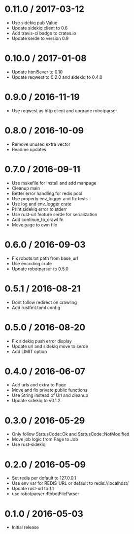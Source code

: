 
0.11.0 / 2017-03-12
===================

  * Use sidekiq pub Value
  * Update sidekiq client to 0.6
  * Add travis-ci badge to crates.io
  * Update serde to version 0.9

0.10.0 / 2017-01-08
===================

  * Update html5ever to 0.10
  * Update reqwest to 0.2.0 and sidekiq to 0.4.0

0.9.0 / 2016-11-19
==================

  * Use reqwest as http client and upgrade robotparser

0.8.0 / 2016-10-09
==================

  * Remove unused extra vector
  * Readme updates

0.7.0 / 2016-09-11
==================

  * Use makefile for install and add manpage
  * Cleanup main
  * Better error handling for redis pool
  * Use properly env_logger and fix tests
  * Use log and env_logger crate
  * Print sidekiq error to stderr
  * Use rust-url feature serde for serialization
  * Add continue_to_crawl fn
  * Move page to own file

0.6.0 / 2016-09-03
==================

  * Fix robots.txt path from base_url
  * Use encoding crate
  * Update robotparser to 0.5.0

0.5.1 / 2016-08-21
==================

  * Dont follow redirect on crawling
  * Add rustfmt.toml config

0.5.0 / 2016-08-20
==================

  * Fix sidekiq push error display
  * Update url and sidekiq move to serde
  * Add LIMIT option

0.4.0 / 2016-06-07
==================

  * Add urls and extra to Page
  * Move and fix private public functions
  * Use String instead of Url and cleanup
  * Update sidekiq to v0.1.2

0.3.0 / 2016-05-29
==================

  * Only follow StatusCode::Ok and StatusCode::NotModified
  * Move job logic from Page to Job
  * Use rust-sidekiq

0.2.0 / 2016-05-09
==================

  * Set redis per default to 127.0.0.1
  * Use env var for REDIS_URL or default to redis://localhost/
  * Update rust-url to 1.1
  * use robotparser::RobotFileParser

0.1.0 / 2016-05-03
==================

  * Initial release
